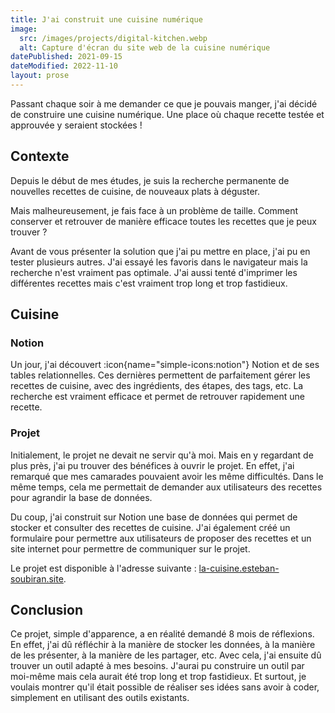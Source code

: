 ```yaml
---
title: J'ai construit une cuisine numérique
image:
  src: /images/projects/digital-kitchen.webp
  alt: Capture d'écran du site web de la cuisine numérique
datePublished: 2021-09-15
dateModified: 2022-11-10
layout: prose
---
```


Passant chaque soir à me demander ce que je pouvais manger, j'ai décidé de construire une cuisine numérique. Une place où chaque recette testée et approuvée y seraient stockées !

<!-- more -->

## Contexte

Depuis le début de mes études, je suis la recherche permanente de nouvelles recettes de cuisine, de nouveaux plats à déguster.

Mais malheureusement, je fais face à un problème de taille. Comment conserver et retrouver de manière efficace toutes les recettes que je peux trouver ?

Avant de vous présenter la solution que j'ai pu mettre en place, j'ai pu en tester plusieurs autres. J'ai essayé les favoris dans le navigateur mais la recherche n'est vraiment pas optimale. J'ai aussi tenté d'imprimer les différentes recettes mais c'est vraiment trop long et trop fastidieux.

## Cuisine

### Notion

Un jour, j'ai découvert :icon{name="simple-icons:notion"} Notion et de ses tables relationnelles. Ces dernières permettent de parfaitement gérer les recettes de cuisine, avec des ingrédients, des étapes, des tags, etc. La recherche est vraiment efficace et permet de retrouver rapidement une recette.

### Projet

Initialement, le projet ne devait ne servir qu'à moi. Mais en y regardant de plus près, j'ai pu trouver des bénéfices à ouvrir le projet. En effet, j'ai remarqué que mes camarades pouvaient avoir les même difficultés. Dans le même temps, cela me permettait de demander aux utilisateurs des recettes pour agrandir la base de données.

Du coup, j'ai construit sur Notion une base de données qui permet de stocker et consulter des recettes de cuisine. J'ai également créé un formulaire pour permettre aux utilisateurs de proposer des recettes et un site internet pour permettre de communiquer sur le projet.

Le projet est disponible à l'adresse suivante : [la-cuisine.esteban-soubiran.site](https://la-cuisine.esteban-soubiran.site).

## Conclusion

Ce projet, simple d'apparence, a en réalité demandé 8 mois de réflexions. En effet, j'ai dû réfléchir à la manière de stocker les données, à la manière de les présenter, à la manière de les partager, etc. Avec cela, j'ai ensuite dû trouver un outil adapté à mes besoins. J'aurai pu construire un outil par moi-même mais cela aurait été trop long et trop fastidieux. Et surtout, je voulais montrer qu'il était possible de réaliser ses idées sans avoir à coder, simplement en utilisant des outils existants.